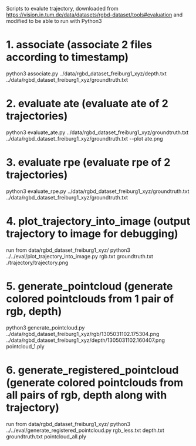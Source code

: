 Scripts to evalute trajectory, downloaded from https://vision.in.tum.de/data/datasets/rgbd-dataset/tools#evaluation and modified to be able to run with Python3

# 1. associate (associate 2 files according to timestamp)
python3 associate.py ../data/rgbd_dataset_freiburg1_xyz/depth.txt ../data/rgbd_dataset_freiburg1_xyz/groundtruth.txt

# 2. evaluate ate (evaluate ate of 2 trajectories)
python3 evaluate_ate.py ../data/rgbd_dataset_freiburg1_xyz/groundtruth.txt ../data/rgbd_dataset_freiburg1_xyz/groundtruth.txt --plot ate.png

# 3. evaluate rpe (evaluate rpe of 2 trajectories)
python3 evaluate_rpe.py ../data/rgbd_dataset_freiburg1_xyz/groundtruth.txt ../data/rgbd_dataset_freiburg1_xyz/groundtruth.txt

# 4. plot_trajectory_into_image (output trajectory to image for debugging)
run from data/rgbd_dataset_freiburg1_xyz/
python3 ../../eval/plot_trajectory_into_image.py rgb.txt groundtruth.txt ./trajectory/trajectory.png

# 5. generate_pointcloud (generate colored pointclouds from 1 pair of rgb, depth)
python3 generate_pointcloud.py ../data/rgbd_dataset_freiburg1_xyz/rgb/1305031102.175304.png ../data/rgbd_dataset_freiburg1_xyz/depth/1305031102.160407.png pointcloud_1.ply

# 6. generate_registered_pointcloud (generate colored pointclouds from all pairs of rgb, depth along with trajectory)
run from data/rgbd_dataset_freiburg1_xyz/
python3 ../../eval/generate_registered_pointcloud.py rgb_less.txt depth.txt groundtruth.txt pointcloud_all.ply
